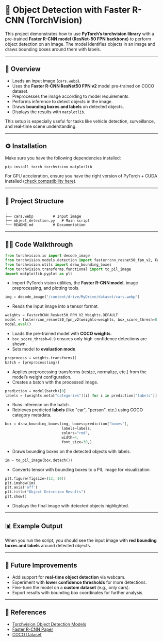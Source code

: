 # 🚗 Object Detection with Faster R-CNN (TorchVision)

This project demonstrates how to use **PyTorch’s torchvision library** with a pre-trained **Faster R-CNN model (ResNet-50 FPN backbone)** to perform object detection on an image. The model identifies objects in an image and draws bounding boxes around them with labels.

---

## 📌 Overview

* Loads an input image (`cars.webp`).
* Uses the **Faster R-CNN ResNet50 FPN v2** model pre-trained on COCO dataset.
* Preprocesses the image according to model requirements.
* Performs inference to detect objects in the image.
* Draws **bounding boxes and labels** on detected objects.
* Displays the results with `matplotlib`.

This setup is especially useful for tasks like vehicle detection, surveillance, and real-time scene understanding.

---

## ⚙️ Installation

Make sure you have the following dependencies installed:

```bash
pip install torch torchvision matplotlib
```

For GPU acceleration, ensure you have the right version of PyTorch + CUDA installed ([check compatibility here](https://pytorch.org/get-started/locally/)).

---

## 📂 Project Structure

```
.
├── cars.webp         # Input image
├── object_detection.py   # Main script
└── README.md         # Documentation
```

---

## 🧑‍💻 Code Walkthrough

```python
from torchvision.io import decode_image
from torchvision.models.detection import fasterrcnn_resnet50_fpn_v2, FasterRCNN_ResNet50_FPN_V2_Weights
from torchvision.utils import draw_bounding_boxes
from torchvision.transforms.functional import to_pil_image
import matplotlib.pyplot as plt
```

* Import PyTorch vision utilities, the **Faster R-CNN model**, image preprocessing, and plotting tools.

```python
img = decode_image("/content/drive/MyDrive/dataset/cars.webp")
```

* Reads the input image into a tensor format.

```python
weights = FasterRCNN_ResNet50_FPN_V2_Weights.DEFAULT
model = fasterrcnn_resnet50_fpn_v2(weights=weights, box_score_thresh=0.9)
model.eval()
```

* Loads the pre-trained model with **COCO weights**.
* `box_score_thresh=0.9` ensures only high-confidence detections are shown.
* Sets model to **evaluation mode**.

```python
preprocess = weights.transforms()
batch = [preprocess(img)]
```

* Applies preprocessing transforms (resize, normalize, etc.) from the model’s weight configuration.
* Creates a batch with the processed image.

```python
prediction = model(batch)[0]
labels = [weights.meta["categories"][i] for i in prediction["labels"]]
```

* Runs inference on the batch.
* Retrieves predicted **labels** (like "car", "person", etc.) using COCO category metadata.

```python
box = draw_bounding_boxes(img, boxes=prediction["boxes"],
                          labels=labels,
                          colors="red",
                          width=4,
                          font_size=30,)
```

* Draws bounding boxes on the detected objects with labels.

```python
im = to_pil_image(box.detach())
```

* Converts tensor with bounding boxes to a PIL image for visualization.

```python
plt.figure(figsize=(12, 10))
plt.imshow(im)
plt.axis('off')
plt.title("Object Detection Results")
plt.show()
```

* Displays the final image with detected objects highlighted.

---

## 📊 Example Output

When you run the script, you should see the input image with **red bounding boxes and labels** around detected objects.

---

## 🚀 Future Improvements

* Add support for **real-time object detection** via webcam.
* Experiment with **lower confidence thresholds** for more detections.
* Fine-tune the model on a **custom dataset** (e.g., only cars).
* Export results with bounding box coordinates for further analysis.

---

## 📜 References

* [Torchvision Object Detection Models](https://pytorch.org/vision/stable/models.html#object-detection)
* [Faster R-CNN Paper](https://arxiv.org/abs/1506.01497)
* [COCO Dataset](https://cocodataset.org/)
